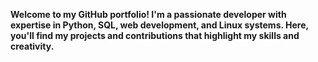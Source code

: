 <b>Welcome to my GitHub portfolio! I'm a passionate developer with expertise in Python, SQL, web development, and Linux systems. Here, you'll find my projects and contributions that highlight my skills and creativity.</b>


